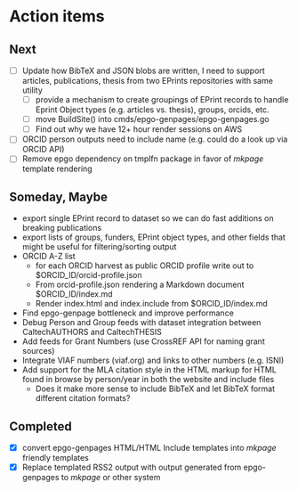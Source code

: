 
# Action items

## Next

+ [ ] Update how BibTeX and JSON blobs are written, I need to support articles, publications, thesis from two EPrints repositories with same utility
    + [ ] provide a mechanism to create groupings of EPrint records to handle Eprint Object types (e.g. articles vs. thesis), groups, orcids, etc.
    + [ ] move BuildSite() into cmds/epgo-genpages/epgo-genpages.go
    + [ ] Find out why we have 12+ hour render sessions on AWS
+ [ ] ORCID person outputs need to include name (e.g. could do a look up via ORCID API)
+ [ ] Remove epgo dependency on tmplfn package in favor of _mkpage_ template rendering

## Someday, Maybe

+ export single EPrint record to dataset so we can do fast additions on breaking publications
+ export lists of groups, funders, EPrint object types, and other fields that might be useful for filtering/sorting output
+ ORCID A-Z list
    + for each ORCID harvest as public ORCID profile write out to $ORCID_ID/orcid-profile.json
    + From orcid-profile.json rendering a Markdown document $ORCID_ID/index.md
    + Render index.html and index.include from $ORCID_ID/index.md
+ Find epgo-genpage bottleneck and improve performance
+ Debug Person and Group feeds with dataset integration between CaltechAUTHORS and CaltechTHESIS
+ Add feeds for Grant Numbers (use CrossREF API for naming grant sources)
+ Integrate VIAF numbers (viaf.org) and links to other numbers (e.g. ISNI)
+ Add support for the MLA citation style in the HTML markup for HTML found in browse by person/year in both the website and include files
    + Does it make more sense to include BibTeX and let BibTeX format different citation formats?


## Completed

+ [x] convert epgo-genpages HTML/HTML Include templates into _mkpage_ friendly templates
+ [x] Replace templated RSS2 output with output generated from epgo-genpages to _mkpage_ or other system
